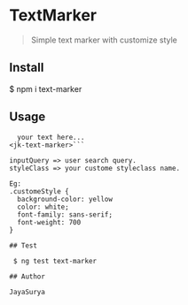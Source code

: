 # TextMarker

> Simple text marker with customize style

## Install

 $ npm i text-marker

## Usage

```<jk-text-marker [inputQuery]="searchtext" [styleClass]="styleclassname">
  your text here...
<jk-text-marker>```

inputQuery => user search query.
styleClass => your custome styleclass name.

Eg:
.customeStyle {
  background-color: yellow
  color: white;
  font-family: sans-serif;
  font-weight: 700
}

## Test

 $ ng test text-marker

## Author

JayaSurya
